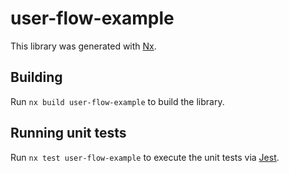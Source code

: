 # user-flow-example

This library was generated with [Nx](https://nx.dev).

## Building

Run `nx build user-flow-example` to build the library.

## Running unit tests

Run `nx test user-flow-example` to execute the unit tests via [Jest](https://jestjs.io).
